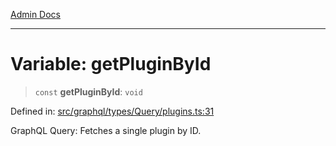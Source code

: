 [Admin Docs](/)

***

# Variable: getPluginById

> `const` **getPluginById**: `void`

Defined in: [src/graphql/types/Query/plugins.ts:31](https://github.com/Sourya07/talawa-api/blob/583d62db9438de398bb9012a4a2617e2cb268b08/src/graphql/types/Query/plugins.ts#L31)

GraphQL Query: Fetches a single plugin by ID.

